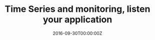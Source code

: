 ---
title: Time Series and monitoring, listen your application
date: 2016-09-30T00:00:00Z
slide: _blank
embedSlide: ""
video: https://vimeo.com/197124772
embedVideo: ""
eventName: PHPCon - Poland
eventLink: http://www.phpcon.pl/2016/en/
city: ""
links: {}

---